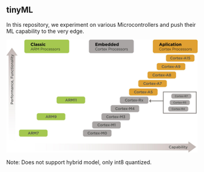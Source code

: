 ## tinyML
In this repository, we experiment on various Microcontrollers and push their ML capability to the very edge.

![Arm Family](Arm-family.jpg)

Note: Does not support hybrid model, only int8 quantized.
